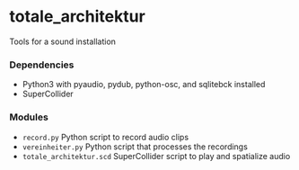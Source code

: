 # totale_architektur

Tools for a sound installation

### Dependencies
- Python3 with pyaudio, pydub, python-osc, and sqlitebck installed
- SuperCollider

### Modules
- `record.py` Python script to record audio clips
- `vereinheiter.py` Python script that processes the recordings
- `totale_architektur.scd` SuperCollider script to play and spatialize audio
